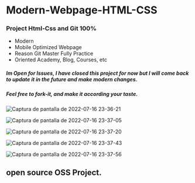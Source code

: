 # Modern-Webpage-HTML-CSS

### Project Html-Css and Git 100%

* Modern
* Mobile Optimized Webpage
* Reason Git Master Fully Practice
* Oriented Academy, Blog, Courses, etc

##### Im Open for Issues, I have closed this project for now but I will come back to update it in the future and make modern changes.

##### Feel free to fork-it, and make it according your taste.




![Captura de pantalla de 2022-07-16 23-36-21](https://user-images.githubusercontent.com/97669969/179373042-5d87e684-6cc0-4368-91b9-7ad0bd47dd55.png)

![Captura de pantalla de 2022-07-16 23-37-05](https://user-images.githubusercontent.com/97669969/179373045-fa7093a2-48ee-4261-a987-0267223ffeed.png)

![Captura de pantalla de 2022-07-16 23-37-20](https://user-images.githubusercontent.com/97669969/179373048-260377b7-c040-4cfc-a82d-3f0b45382316.png)

![Captura de pantalla de 2022-07-16 23-37-43](https://user-images.githubusercontent.com/97669969/179373052-2ee28544-fedf-4b23-ac31-878b1c37550d.png)

![Captura de pantalla de 2022-07-16 23-37-56](https://user-images.githubusercontent.com/97669969/179373055-6c67ff99-9c2c-4eb4-98cb-b304e99cae1d.png)












## open source OSS Project.


